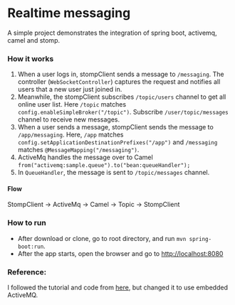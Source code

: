 # Realtime messaging
A simple project demonstrates the integration of spring boot, activemq, camel and stomp. 

### How it works 
 1. When a user logs in, stompClient sends a message to `/messaging`. The controller (`WebSocketController`) captures the request and notifies all users that a new user just joined in. 
 2. Meanwhile, the stompClient subscribes `/topic/users` channel to get all online user list. Here `/topic` matches `config.enableSimpleBroker("/topic")`. Subscribe `/user/topic/messages` channel to receive new messages.
 3. When a user sends a message, stompClient sends the message to `/app/messaging`. Here, `/app` matches `config.setApplicationDestinationPrefixes("/app")` and `/messaging` matches `@MessageMapping("/messaging")`.
 4. ActiveMq handles the message over to Camel `from("activemq:sample.queue").to("bean:queueHandler");`
 5. In `QueueHandler`, the message is sent to `/topic/messages` channel.
  
 #### Flow
  StompClient -> ActiveMq -> Camel -> Topic -> StompClient
 
### How to run
 - After download or clone, go to root directory, and run `mvn spring-boot:run`.
 - After the app starts, open the browser and go to [http://localhost:8080](http://localhost:8080/login)

### Reference:
I followed the tutorial and code from [here](http://yalingunayer.com/blog/realtime-data-delivery-on-spring-boot-using-activemq-and-stomp-over-websockets-part-2/), but changed it to use embedded ActiveMQ. 
